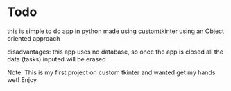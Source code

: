 # Todo

this is simple to do app in python made using customtkinter using an Object oriented approach

disadvantages: this app uses no database, so once the app is closed all the data (tasks) inputed will be erased

Note: This is my first project on custom tkinter and wanted get my hands wet! Enjoy
